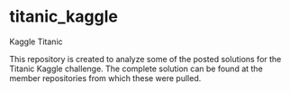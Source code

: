titanic_kaggle
==============

Kaggle Titanic

This repository is created to analyze some of the posted solutions for the Titanic Kaggle challenge.
The complete solution can be found at the member repositories from which these were pulled.
